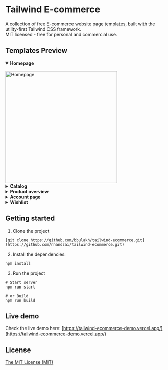 # Tailwind E-commerce

A collection of free E-commerce website page templates, built with the utility-first Tailwind CSS framework.<br>
MIT licensed - free for personal and commercial use.

## Templates Preview

<details open="true"><summary><strong>Homepage</strong></summary><br>
<img width="350px" src="/src/assets/images/preview-main-page.jpeg" alt="Homepage">
</details>

<details><summary><strong>Catalog</strong></summary><br>
<img width="350px" src="/src/assets/images/preview-catalog-page.jpeg" alt="Catalog">
</details>

<details><summary><strong>Product overview</strong></summary><br>
<img width="350px" src="/src/assets/images/preview-product-overview-page.jpeg" alt="Product overview screenshot">
</details>

<details><summary><strong>Account page</strong></summary><br>
<img width="350px" src="/src/assets/images/preview-account-page.jpeg" alt="Account page screenshot">
</details>

<details><summary><strong>Wishlist</strong></summary><br>
<img width="350px" src="/src/assets/images/preview-wishlist-page.jpeg" alt="Wishlist preview">
</details>

## Getting started

1. Clone the project
```
[git clone https://github.com/bbulakh/tailwind-ecommerce.git](https://github.com/nhandzai/tailwind-ecommerce.git)
```

2. Install the dependencies:
```
npm install
```

3. Run the project
```
# Start server
npm run start

# or Build 
npm run build
```

## Live demo
Check the live demo here: [https://tailwind-ecommerce-demo.vercel.app/](https://tailwind-ecommerce-demo.vercel.app/)

## License
[The MIT License (MIT)](https://github.com/bbulakh/tailwind-ecommerce/blob/main/LICENSE)

